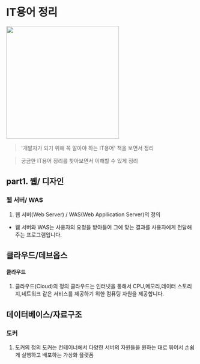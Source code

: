 # IT용어 정리
<img src="./images/book1.png" width="300">

> '개발자가 되기 위해 꼭 알아야 하는 IT용어' 책을 보면서 정리   
     
> 궁금한 IT용어 정리를 찾아보면서 이해할 수 있게 정리
## part1. 웹/ 디자인 
### 웹 서버/ WAS
1. 웹 서버(Web Server) / WAS(Web Appllication Server)의 정의 
- 웹 서버와 WAS는 사용자의 요청을 받아들여 그에 맞는 결과를 사용자에게 전달해주는 프로그램입니다.  





## 클라우드/데브옵스
#### 클라우드
1. 클라우드(Cloud)의 정의
클라우드는 인터넷을 통해서 CPU,메모리,데이터 스토리지,네트워크 같은 서비스를 제공하기 위한 컴퓨팅 자원을 제공합니다. 

## 데이터베이스/자료구조 

### 도커

1. 도커의 정의 
도커는 컨테이너에서 다양한 서버의 자원들을 원하는 대로 묶어서 손쉽게 실행하고 배포하는 가상화 플랫폼
